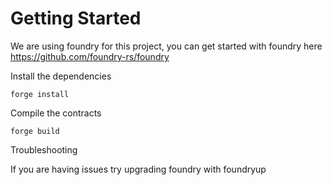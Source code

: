 # Getting Started

We are using foundry for this project, you can get started with foundry here https://github.com/foundry-rs/foundry

Install the dependencies

```
forge install
```

Compile the contracts

```
forge build
```

Troubleshooting

If you are having issues try upgrading foundry with foundryup
